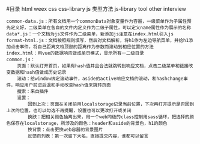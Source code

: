 #目录
	html
		weex
	css
	css-library
	js
		类型方法
	js-library
	tool
	other
		interview


	common-data.js：所有文档用一个commonData对象变量作为容器，一级菜单作为子属性预先定义好，二级菜单在各自的文件内定义作为二级子属性，可以定义name属性作为展示的名称
	data*.js：一个文档为js文件作为二级菜单，新添加js注意在index.html引入js
	format-html.js：文档按照规则填写，然后对文档解析，将h1作为左边导航菜单，并给h1添加点击事件，将自己距离文档顶部的距离作为参数而滚动到相应位置的方法
	index.html：用vue的数据响应做成单页模式，显示所有一二级目录
	common.js：
		页面：默认打开首页，如果有hash值并且合法就跳转到响应文档，点击二级菜单和链接改变数据和hash值做成历史记录
		滚动：给window绑定滚动事件，aside的active响应文档的滚动，和hashchange事件，响应用户前进后退和手动改变hash值来跳转页面
		搜索：来自插件
		设置：
			回到上次：页面在关闭前用localstorage记录当前位置，下次再打开提示是否回到上次的位置，也可以勾选不再提醒，设置也可以更改打开或关闭
			换肤：把相关颜色抽离出来，用一个web同级的class控制用sass循环，把选择的颜色保存在localstorage，所涉及的颜色：header和aside的背景色，h1的颜色
			换背景：点击更换web容器的背景图片
			反馈页列表：第一次留下大名，直接提交内容，谁都可以留言
